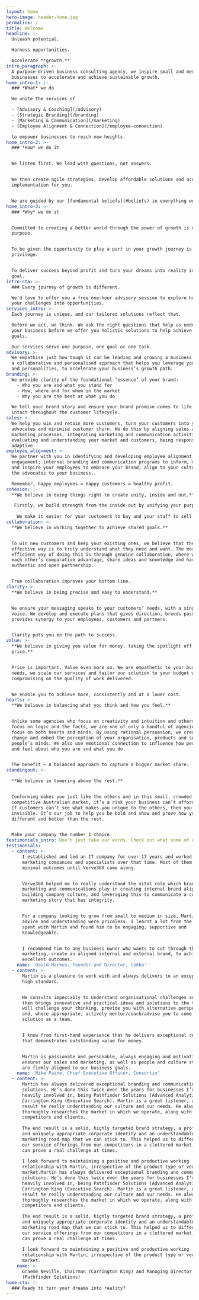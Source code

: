 ```yaml
---
layout: home
hero-image: header-home.jpg
permalink: /
title: Welcome
headline: |-
  Unleash potential.

  Harness opportunities.

  Accelerate **growth.**
intro_paragraph: >-
  A purpose-driven business consulting agency, we inspire small and medium
  businesses to accelerate and achieve sustainable growth.
home_intro-1: |-
  ### *What* we do

  We unite the services of

  - [Advisory & Coaching](/advisory) 
  - [Strategic Branding](/branding) 
  - [Marketing & Communication](/marketing) 
  - [Employee Alignment & Connection](/employee-connection) 

  to empower businesses to reach new heights.
home_intro-2: >-
  ### *How* we do it


  We listen first. We lead with questions, not answers. 


  We then create agile strategies, develop affordable solutions and accelerate
  implementation for you.


  We are guided by our [fundamental beliefs](#beliefs) in everything we do.
home_intro-3: >-
  ### *Why* we do it


  Committed to creating a better world through the power of growth is our
  purpose.


  To be given the opportunity to play a part in your growth journey is our
  privilege.


  To deliver success beyond profit and turn your dreams into reality is our
  goal.
intro-cta: >-
  ### Every journey of growth is different.

  We'd love to offer you a free one-hour advisory session to explore how to turn
  your challenges into opportunities.
services_intro: >-
  Each journey is unique, and our tailored solutions reflect that. 

  Before we act, we think. We ask the right questions that help us understand
  your business before we offer you holistic solutions to help achieve your
  goals.

  Our services serve one purpose, one goal or one task.
advisory: >-
  We empathise just how tough it can be leading and growing a business. We have
  a collaborative and personalised approach that helps you leverage your talents
  and personalities, to accelerate your business’s growth path.
branding: >-
  We provide clarity of the foundational ‘essence’ of your brand:
    - Who you are and what you stand for
    - How, where and for whom in the market
    - Why you are the best at what you do

  We tell your brand story and ensure your brand promise comes to life and stays
  intact throughout the customer lifecycle.
sales: >-
  We help you win and retain more customers, turn your customers into your brand
  advocates and minimise customer churn. We do this by aligning sales and
  marketing processes, integrating marketing and communication activities,
  evaluating and understanding your market and customers, being responsive and
  adaptive.
employee_alignment: >-
  We partner with you in identifying and developing employee alignment and
  engagement; internal branding and communication programs to inform, motivate
  and inspire your employees to embrace your brand, align to your culture and be
  the advocates to your business..  

  Remember, happy employees = happy customers = healthy profit.
cohesion: |-
  **We believe in doing things right to create unity, inside and out.**

   Firstly, we build strength from the inside-out by unifying your purpose, vision and strategic goals. Then we develop a clear strategy for you. Finally, we align your sales, marketing, communication and internal employee connection strategies to your vision and purpose.
   
    We make it easier for your customers to buy and your staff to sell.
collaboration: >-
  **We believe in working together to achieve shared goals.**


  To win new customers and keep your existing ones, we believe that the most
  effective way is to truly understand what they need and want. The most
  efficient way of doing this is through genuine collaboration, where we harness
  each other’s comparative advantage, share ideas and knowledge and have an
  authentic and open partnership.


  True collaboration improves your bottom line.
clarity: >-
  **We believe in being precise and easy to understand.**


  We ensure your messaging speaks to your customers’ needs, with a singular
  voice. We develop and execute plans that gives direction, breeds passion,
  provides synergy to your employees, customers and partners.


  Clarity puts you on the path to success.
value: >-
  **We believe in giving you value for money, taking the spotlight off the
  price.**


  Price is important. Value even more so. We are empathetic to your business
  needs, we scale our services and tailor our solution to your budget without
  compromising on the quality of work delivered. 


  We enable you to achieve more, consistently and at a lower cost.
hearts: >-
  **We believe in balancing what you think and how you feel.**


  Unlike some agencies who focus on creativity and intuition and others who
  focus on logic and the facts, we are one of only a handful of agencies that
  focus on both hearts and minds. By using rational persuasion, we create,
  change and embed the perception of your organisation, products and services in
  people’s minds. We also use emotional connection to influence how people think
  and feel about who you are and what you do.


  The benefit – A balanced approach to capture a bigger market share.
standingout: >-

  **We believe in towering above the rest.**


  Conforming makes you just like the others and in this small, crowded and
  competitive Australian market, it’s a risk your business can’t afford to take.
  If customers can’t see what makes you unique to the others, then you are
  invisible. It’s our job to help you be bold and show and prove how you’re
  different and better than the rest.


  Make your company the number 1 choice.
testimonials_intro: Don’t just take our words. Check out what some of our clients say about us.
testimonials:
  - content: >-
      I established and led an IT company for over 17 years and worked with many
      marketing companies and specialists over that time. Most of them delivered
      minimal outcomes until Verve360 came along. 


      Verve360 helped me to really understand the vital role which branding,
      marketing and communications play in creating internal brand alignment,
      building company culture, and leveraging this to communicate a cohesive
      marketing story that has integrity. 


      For a company looking to grow from small to medium in size, Martin's
      advice and understanding were priceless. I learnt a lot from the time I
      spent with Martin and found him to be engaging, supportive and
      knowledgeable. 


      I recommend him to any business owner who wants to cut through the hype of
      marketing, create an aligned internal and external brand, to achieve
      excellent outcomes.
    name: 'David Markus, Founder and Director, Combo'
  - content: >-
      Martin is a pleasure to work with and always delivers to an exceptionally
      high standard.


      He consults impeccably to understand organisational challenges and needs,
      then brings innovative and practical ideas and solutions to the table. He
      will challenge your thinking, provide you with alternative perspectives
      and, where appropriate, actively mentor/coach/advise you to come up with a
      solution as a team.


      I know from first-hand experience that he delivers exceptional results
      that demonstrates outstanding value for money.


      Martin is passionate and personable, always engaging and motivating,
      ensures our sales and marketing, as well as people and culture strategies
      are firmly aligned to our business goals.
    name: 'Mike Paine, Chief Executive Officer, Consortio'
  - content: >-
      Martin has always delivered exceptional branding and communications
      solutions. He’s done this twice over the years for businesses I’ve been
      heavily involved in, being Pathfinder Solutions (Advanced Analytics) and
      Carrington King (Executive Search). Martin is a great listener, and as a
      result he really understanding our culture and our needs. He always
      thoroughly researches the market in which we operate, along with our
      competitors and clients. 
       
      The end result is a solid, highly targeted brand strategy, a professional
      and uniquely appropriate corporate identity and an understandable
      marketing road map that we can stick to. This helped us to differentiate
      our service offerings from our competitors in a cluttered market, which
      can prove a real challenge at times.
       
      I look forward to maintaining a positive and productive working
      relationship with Martin, irrespective of the product type or vertical
      market.Martin has always delivered exceptional branding and communications
      solutions. He’s done this twice over the years for businesses I’ve been
      heavily involved in, being Pathfinder Solutions (Advanced Analytics) and
      Carrington King (Executive Search). Martin is a great listener, and as a
      result he really understanding our culture and our needs. He always
      thoroughly researches the market in which we operate, along with our
      competitors and clients. 
       
      The end result is a solid, highly targeted brand strategy, a professional
      and uniquely appropriate corporate identity and an understandable
      marketing road map that we can stick to. This helped us to differentiate
      our service offerings from our competitors in a cluttered market, which
      can prove a real challenge at times.
       
      I look forward to maintaining a positive and productive working
      relationship with Martin, irrespective of the product type or vertical
      market.
    name: >-
      Graeme Neville, Chairman (Carrington King) and Managing Director
      (Pathfinder Solutions)
home-cta: |-
  ### Ready to turn your dreams into reality?
---
```


